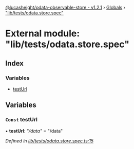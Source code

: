 [@lucasheight/odata-observable-store - v1.2.1](../README.md) › [Globals](../globals.md) › ["lib/tests/odata.store.spec"](_lib_tests_odata_store_spec_.md)

# External module: "lib/tests/odata.store.spec"

## Index

### Variables

* [testUrl](_lib_tests_odata_store_spec_.md#const-testurl)

## Variables

### `Const` testUrl

• **testUrl**: *"/data"* = "/data"

*Defined in [lib/tests/odata.store.spec.ts:15](https://github.com/lucasheight/odata-observable-store/blob/b97261dd/projects/odata-observable-store/src/lib/tests/odata.store.spec.ts#L15)*
